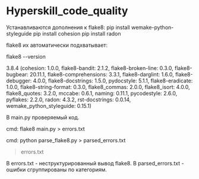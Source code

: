 # Hyperskill_code_quality

Устанавливаются дополнения к flake8:
pip install wemake-python-styleguide
pip install cohesion
pip install radon


flake8 их автоматически подхватывает:

flake8 --version

3.8.4 (cohesion: 1.0.0, flake8-bandit: 2.1.2, flake8-broken-line: 0.3.0,
flake8-bugbear: 20.11.1, flake8-comprehensions: 3.3.1, flake8-darglint: 1.6.0,
flake8-debugger: 4.0.0, flake8-docstrings: 1.5.0, pydocstyle: 5.1.1,
flake8-eradicate: 1.0.0, flake8-string-format: 0.3.0, flake8_commas: 2.0.0,
flake8_isort: 4.0.0, flake8_quotes: 3.2.0, mccabe: 0.6.1, naming: 0.11.1,
pycodestyle: 2.6.0, pyflakes: 2.2.0, radon: 4.3.2, rst-docstrings: 0.0.14,
wemake_python_styleguide: 0.15.1)



В main.py проверяемый код.

cmd:
flake8 main.py > errors.txt 

cmd:
python parse_flake8.py > parsed_errors.txt
> errors.txt

В errors.txt - неструктурированный вывод flake8.
В parsed_errors.txt - ошибки сгруппированы по категориям.

